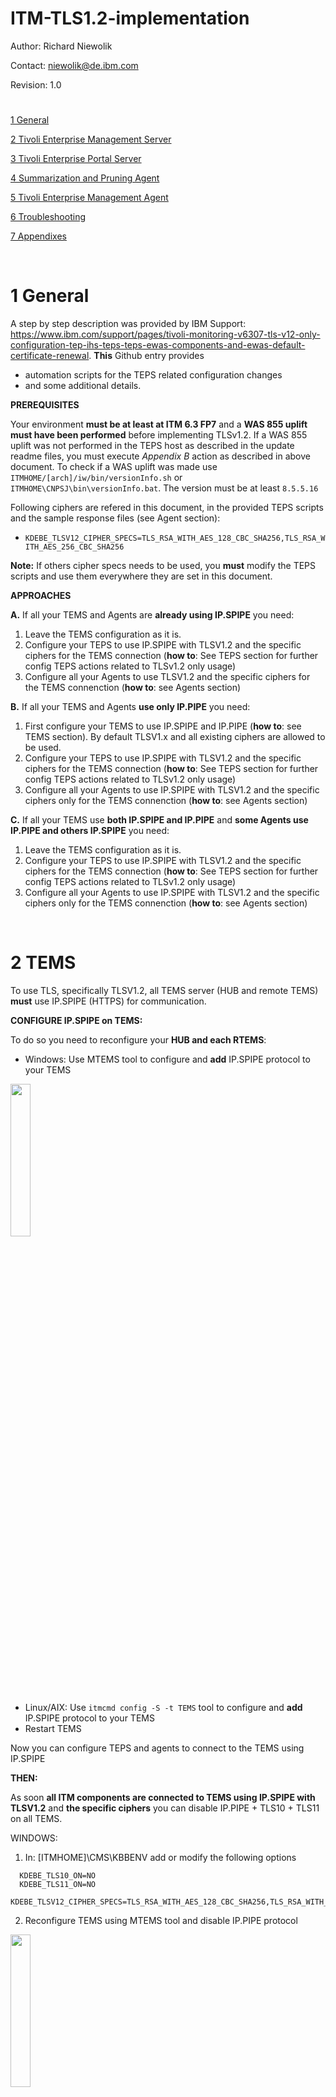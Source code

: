 # ITM-TLS1.2-implementation

Author: Richard Niewolik

Contact: niewolik@de.ibm.com

Revision: 1.0



#

[1 General](#1-general)

[2 Tivoli Enterprise Management Server](#2-tems)

[3 Tivoli Enterprise Portal Server](#3-teps)

[4 Summarization and Pruning Agent](#4-summarization-and-pruning-agent)

[5 Tivoli Enterprise Management Agent](#5-agents)

[6 Troubleshooting](#5-Troubleshooting)

[7 Appendixes](#6-appendixes)

<BR>

#

1 General
=========

A step by step description was provided by IBM Support: https://www.ibm.com/support/pages/tivoli-monitoring-v6307-tls-v12-only-configuration-tep-ihs-teps-teps-ewas-components-and-ewas-default-certificate-renewal. **This** Github entry provides 
- automation scripts for the TEPS related configuration changes 
- and some additional details.

**PREREQUISITES**

Your environment **must be at least at ITM 6.3 FP7** and a **WAS 855 uplift must have been performed** before implementing TLSv1.2. 
If a WAS 855 uplift was not performed in the TEPS host as described in the update readme files, you must execute _Appendix B_ action as described in above document. To check if a WAS uplift was made use `ITMHOME/[arch]/iw/bin/versionInfo.sh` or `ITMHOME\CNPSJ\bin\versionInfo.bat`. The version must be at least `8.5.5.16`

Following ciphers are refered in this document, in the provided TEPS scripts and the sample response files (see Agent section):
- `KDEBE_TLSV12_CIPHER_SPECS=TLS_RSA_WITH_AES_128_CBC_SHA256,TLS_RSA_WITH_AES_256_CBC_SHA256`

**Note:** If others cipher specs needs to be used, you **must** modify the TEPS scripts and use them everywhere they are set in this document.

**APPROACHES**

**A.** If all your TEMS and Agents are **already using IP.SPIPE** you need:
  
  1. Leave the TEMS configuration as it is.
  2. Configure your TEPS to use IP.SPIPE with TLSV1.2 and the specific ciphers for the TEMS connection (**how to**: See TEPS section for further config TEPS actions related to TLSv1.2 only usage)
  3. Configure all your Agents to use TLSV1.2 and the specific ciphers for the TEMS connenction (**how to**: see Agents section)
  

**B.** If all your TEMS and Agents **use only IP.PIPE** you need:

  1. First configure your TEMS to use IP.SPIPE and IP.PIPE (**how to**: see TEMS section). By default TLSV1.x and all existing ciphers are allowed to be used.
  2. Configure your TEPS to use IP.SPIPE with TLSV1.2 and the specific ciphers for the TEMS connection (**how to**: See TEPS section for further config TEPS actions related to TLSv1.2 only usage)
  3. Configure all your Agents to use IP.SPIPE with  TLSV1.2 and the specific ciphers only for the TEMS connenction (**how to**: see Agents section)

**C.**
If all your TEMS use **both IP.SPIPE and IP.PIPE** and **some Agents use IP.PIPE and others IP.SPIPE** you need:

  1. Leave the TEMS configuration as it is.
  2. Configure your TEPS to use IP.SPIPE with TLSV1.2 and the specific ciphers for the TEMS connection (**how to**: See TEPS section for further config TEPS actions related to TLSv1.2 only usage)
  3. Configure all your Agents to use IP.SPIPE with TLSV1.2 and the specific ciphers only for the TEMS connenction (**how to**: see Agents section)

<BR>
  
2 TEMS
==============

To use TLS, specifically TLSV1.2, all TEMS server (HUB and remote TEMS) **must** use IP.SPIPE (HTTPS) for communication.

**CONFIGURE IP.SPIPE on TEMS:**

To do so you need to reconfigure your **HUB and each RTEMS**:

  - Windows: Use MTEMS tool to configure and **add** IP.SPIPE protocol to your TEMS 
 <img src="https://media.github.ibm.com/user/85313/files/567d2e00-b415-11ec-9930-33bc3a4c462e" width="25%" height="25%">
 
  - Linux/AIX: Use `itmcmd config -S -t TEMS` tool to configure and **add** IP.SPIPE protocol to your TEMS 
  - Restart TEMS

Now you can configure TEPS and agents to connect to the TEMS using IP.SPIPE

**THEN:**

As soon **all ITM components are connected to TEMS using IP.SPIPE with TLSV1.2** and **the specific ciphers** you can disable IP.PIPE + TLS10 + TLS11 on all TEMS.

WINDOWS:

  1.  In: [ITMHOME]\CMS\KBBENV add or modify the following options <BR>
```
  KDEBE_TLS10_ON=NO
  KDEBE_TLS11_ON=NO
  KDEBE_TLSV12_CIPHER_SPECS=TLS_RSA_WITH_AES_128_CBC_SHA256,TLS_RSA_WITH_AES_256_CBC_SHA256
```
  2. Reconfigure TEMS using MTEMS tool and disable IP.PIPE protocol
  <img src="https://media.github.ibm.com/user/85313/files/3d25b300-b410-11ec-8f0b-36670dee661b" width="25%" height="25%">
  
  3. Restart the TEMSs

LINUX/AIX

  1.  In `[ITMHOME]/table/[TEMSNAME]/config/ms.ini` add or modify the following options
```
  KDEBE_TLS10_ON=NO
  KDEBE_TLS11_ON=NO
  KDEBE_TLSV12_CIPHER_SPECS=TLS_RSA_WITH_AES_128_CBC_SHA256,TLS_RSA_WITH_AES_256_CBC_SHA256
```
     
  2.  Reconfigure TEMS using `itmcmd config -S -t TEMS` disable IP.PIPE protocol
  3.  Restart the TEMSs

<BR>

3 TEPS
======

The manual process described in  "_TLS v1.2 only configuration - TEP, IHS, TEPS, TEPS/eWAS components_" section of the PDF file provided (https://www.ibm.com/support/pages/tivoli-monitoring-v6307-tls-v12-only-configuration-tep-ihs-teps-teps-ewas-components-and-ewas-default-certificate-renewal), was automated and two scripts have been created, one PowerShell script for Windows and a Bash shell script for Linux:

1. Windows [activate_teps-tlsv1.2.ps1](https://github.ibm.com/NIEWOLIK/ITM-TLS1.2-implementation/blob/main/activate_teps-tlsv1.2.ps1)
1. Linux/Unix [activate_teps-tlsv1.2.sh](https://github.ibm.com/NIEWOLIK/ITM-TLS1.2-implementation/blob/main/activate_teps-tlsv1.2.sh)

The Bash shell script was tested on RedHat linux only, but should run on other Linux Distributions and Unix systems as well.

**Prereqs:**

- Before starting the script, please verify that the TEPS is started and **connected to TEMS using IP.SPIPE**
- Update the `wasadmin` password if **not** done so far
    - UNIX: <BR>`$CANDLEHOME/{archdir}/iw/scripts/updateTEPSEPass.sh wasadmin {yourpass}` <BR> For example _/opt/IBM/ITM/lx8266/iw/scripts/ updateTEPSEPass.sh wasadmin itmuser_
    - WINDOWS: <BR>`%CANDLE_HOME%\CNPSJ\scripts\updateTEPSEPass.bat wasadmin {yourpass}` <BR> For example _C:\IBM\ITM\CNPSJ\scripts\updateTEPSEPass.bat wasadmin itmuser_ 
- PowerShell on Windows and Bash Shell on Linux must exists
- If a WAS 855 uplift was not performed in the TEPS host as described in the update readme files, you must execute _Appendix B_ action as described in ITMTEPSeWASTLSv12 pdf  document. To check if a WAS uplift was made use ITMHOME/[arch]/iw/bin/versionInfo.sh or ITMHOME\CNPSJ\bin\versionInfo.bat. The version must be at least 8.5.5.16
- **If you use your own CA root and issuer certs** in `keyfiles/keyfile.kdb`, you need to check if they are still present in the newly created keyfile.kdb and add them back if needed.

**Download the scripts:**

Use "Download ZIP" to save scripts to a temp folder. Then unzip it.

<img src="https://media.github.ibm.com/user/85313/files/a8ede000-b0df-11ec-86d9-bf7e122e6f83" width="55%" height="55%">

**Execution:**

Both scripts are looking for the ITMHOME folder variables (%CANDLE_HOME% on Windows and $CANDLEHOME on Linux). If not existing you need to use the `-h [ITMHOME]` option. The Shell script tries also to find the required "arch" folder (e.g. lx8266) but you can use the `-a [ arch ]` to provide the directory name. Additianally there is the option `-h`. It is a switsch which can be used to surpress the backup of the modified files and folders. Please use this option **carefully and never** if you have not created a backup before (as described in the technote). 

Windows: 
- Open PowerShell cmd prompt and go to the temp directory
- Launch script via <BR> `.\activate_teps-tlsv1.2.ps1 [-h ITMHOME ] [ -n ]` <BR> **Note**: If your ITMHOME folder name contains spaces, you must start it as: <BR> `.\activate_tls1.2.ps1  -h 'C:\Program Files (x86)\ibm\ITM'`

Unix/Linux
- Open shell prompt and go to the temp directory
- Launch script via <BR> `./activate_teps-tlsv1.2.sh [-h ITMHOME] -a [ arch ] [ -n ]`

<BR>
  
**Verification**

Test TEP login:

- Access <BR>`https://[yourhost]:15201/tep.jnlp` <BR> to test Webstart client (you may need to delete the Java cache)

To verify certs usage for ports 15206 (eWas Console) or 15201 (TEPS HTTPS). Sample outputs for port 15206:

- Command <BR>`$> openssl s_client -crlf -connect localhost:15206  -servername localhost -tls1_2 < /dev/null | egrep "Secure Renegotiation|Server public key | SSL handshake"`. <BR>Output:
    ```
    depth=1 C = US, O = IBM, OU = ITMNode, OU = ITMCell, OU = Root Certificate, CN = falcate1
    verify error:num=19:self signed certificate in certificate chain
    DONE
    Server public key is 2048 bit
    Secure Renegotiation IS supported
    ```
- Command <BR>`$> openssl s_client  -connect localhost:15206 2>/dev/null |  openssl x509 -noout -dates`. <BR>Output:
    ```
    notBefore=Mar 31 15:22:36 2022 GMT
    notAfter=Mar 31 15:22:36 2023 GMT
    ```
- Commnad <BR>`$> openssl s_client  -connect localhost:15206 2>/dev/null |  openssl x509 -noout -issuer -nameopt multiline`. <BR>Output:
    ```issuer=
        countryName               = US
        organizationName          = IBM
        organizationalUnitName    = ITMNode
        organizationalUnitName    = ITMCell
        organizationalUnitName    = Root Certificate
        commonName                = falcate1
    ```
<BR>


5 Summarization and Pruning Agent
=================================

Check if the S&P Agent is connecting through HTTPS and port 15201, if not, configure it accordingly:

<img src="https://media.github.ibm.com/user/85313/files/dc6d4d00-c640-11ec-9f31-40b1c555503f" width="40%" height="40%">

<BR>


4 Agents
==============

**ALTERNATIVE A** ---------------

Use ITM `tacmd setagentconnection` command.

If you use failover RTEMS and IP.PIPE was used: <BR>
- `tacmd setagentconnection -n falcate1:LZ -a -p SERVER=myprimary1 PROTOCOL1=IP.SPIPE IP_SPIPE_PORT=3660 BACKUP=Y BSERVER=mysecondary1 BPROTOCOL1=IP.SPIPE BIP_SPIPE_PORT=3660` <BR>([ITMHOME]/config/.ConfigDate/[pc]env file is modified, agents are reconfigured and restartet)
- `tacmd setagentconnection -n falcate1:LZ -a -e  KDEBE_TLS10_ON=NO KDEBE_TLS11_ON=NO KDEBE_TLSV12_CIPHER_SPECS=TLS_RSA_WITH_AES_128_CBC_SHA256,TLS_RSA_WITH_AES_256_CBC_SHA256` <BR>([ITMHOME]/config/[pc].environment file is created with the KDEBE settings for each agent running on the system, agents are restarted)

If you don't use failover RTEMS (agent connects to one TEMS only) and IP.PIPE was used: <BR>
- `tacmd setagentconnection -n falcate1:LZ -a -p SERVER=myprimary1 PROTOCOL=IP.SPIPE IP_SPIPE_PORT=3660` <BR>([ITMHOME]/config/.ConfigDate/[pc]env file is modified, agents are reconfigured and restartet)
- `tacmd setagentconnection -n falcate1:LZ -a -e KDEBE_TLS10_ON=NO KDEBE_TLS11_ON=NO KDEBE_TLSV12_CIPHER_SPECS=TLS_RSA_WITH_AES_128_CBC_SHA256,TLS_RSA_WITH_AES_256_CBC_SHA256` <BR>([ITMHOME]/config/[pc].environment file is created with the KDEBE settings for each agent running on the system, agents are restarted)
 
If IP.SPIPE was already used: <BR>
- `tacmd setagentconnection -n falcate1:LZ -a -e KDEBE_TLS10_ON=NO KDEBE_TLS11_ON=NO KDEBE_TLSV12_CIPHER_SPECS=TLS_RSA_WITH_AES_128_CBC_SHA256,TLS_RSA_WITH_AES_256_CBC_SHA256` <BR>([ITMHOME]/config/[pc].environment file is created with the KDEBE settings for each agent running on the system, agents are restarted)



**Important Notes:** 
- **(1)**: You can **only** use the `tacmd` when the OS Agent is running. 
- **(2)**: On windows the `tacmd setagentconnection` commands are **only** working when the agent is running with **administration** rigths.
- **(3)**: On Windows the instead using option `-a` of `tacmdsetagentconnection` you need to use the `-t ` to modify the agents (e.c. "-t nt "). For example: `tacmd setagentconnection -n Primary:myhost:NT -t nt -p SERVER=myprimary1 PROTOCOL=IP.SPIPE IP_PIPE_PORT=3660`
- **(4)**: On Windows the option `-e` of `tacmdsetagentconnection` command with multiple variable settings is not supported yet. You would need to execute one comamnd for each KDEBE variable. For example <BR> `tacmd setagentconnection -n Primary:myhost:NT -t nt -e KDEBE_TLS10_ON=NO` <BR> `tacmd setagentconnection -n Primary:myhost:NT -t nt -e KDEBE_TLS11_ON=NO` <BR> `tacmd setagentconnection -n Primary:myhost:NT -t sy -e KDEBE_TLSV12_CIPHER_SPECS=TLS_RSA_WITH_AES_128_CBC_SHA256,TLS_RSA_WITH_AES_256_CBC_SHA256`

- **(5)**: On Windows, the `-e` option creates a `[Overwrite local settings]` section in the `ITMHOME\TMAITM6_64\k[pc]cma.ini` file with the new variable settings. Then the agent is reconfigured and a registry entry is added to `HKEY_LOCAL_MACHINE\SOFTWARE\Candle\K[pc]\Ver610\Primary\Environment` for the specified variable (for example KDEBE_TLSV12_CIPHER_SPECS). This means that in the future, any manual change to the registry key of this variable will be overwritten by the override section, regardless of what you have specified.

- **(6)**:On Linux/Unix, the `-e` option creates an `ITMHOME/config/[pc].environment` file with the new variable settings. Then the agent will be reconfigured and restarted. This means that in the future, if you configure the agent for the same values but set them in the [pc].ini file, they will be overwritten by the `[pc].environment` settings.
- **(7)**: On Windows, the `-p SERVER=myprimary1 PROTOCOL=IP.SPIPE ...` option overrides the CT_CMSLIST and KDC_FAMILIES registry keys. If you have ever used the `Override Local Settings` section of the `ITMHOME\TMAITM6_64\k[pc]cma.ini` file to set the same variables, the `tacmd` command will not change anything because the new settings will be overwritten by the `Override Local Settings` section.
- **(8)**: On Linux the option `-p SERVER=myprimary1 PROTOCOL=IP.SPIPE ...` is configuring and overiding the TEMS and KDC_FAMILIES values in `ITMHOME/config/.ConfigData/[pc]env` file. Hence if you ever used the `ITMHOME/config/[pc].environment` to set same varaibles, the `tacmd` command will not change anything, because they will be overwritten by the `[pc].environment` file settings.

**ALTERNATIVE B** ---------------

Reconfigure Agents using local ITM silent configuration.

ON WINDOWS:
1. Modifiy the correspondig **ITMHOME\TMAITM6_64\k[pc]cma.ini** file. If the `[Override Local Settings]` doesn't exists, create one at the end of the **_k[pc]cma.ini_** file. For example `kntcma.ini`. Add or modify the following settings.

    If you use failover RTEMS:
    ```
    [Override Local Settings]
    CTIRA_HIST_DIR=@LogPath@\History\@CanProd@
    KDEBE_TLSV12_CIPHER_SPECS=TLS_RSA_WITH_AES_128_CBC_SHA256, TLS_RSA_WITH_AES_256_CBC_SHA256
    KDEBE_TLS11_ON=NO
    KDEBE_TLS10_ON=NO
    CT_CMSLIST=IP.SPIPE:RTEMS-MINUTEST1;IP.SPIPE:RTEMS-MINUTEST2
    KDC_FAMILIES=IP.SPIPE PORT:3660 IP use:n SNA use:n IP.PIPE use:n IP6 use:n IP6.PIPE use:n IP6.SPIPE use:n
    ```
    If you NOT use failover RTEMS:
    ```
    [Override Local Settings]
    CTIRA_HIST_DIR=@LogPath@\History\@CanProd@
    KDEBE_TLSV12_CIPHER_SPECS=TLS_RSA_WITH_AES_128_CBC_SHA256, TLS_RSA_WITH_AES_256_CBC_SHA256
    KDEBE_TLS11_ON=NO
    KDEBE_TLS10_ON=NO
    CT_CMSLIST=IP.SPIPE:RTEMS-MINUTEST1
    KDC_FAMILIES=IP.SPIPE PORT:3660 IP use:n SNA use:n IP.PIPE use:n IP6 use:n IP6.PIPE use:n IP6.SPIPE use:n
    ```

2. Stop the agent using **_net stop [servicename]_** , for example `net stop KNTCMA_Primary`
3. Reconfigure the agent by executing `kinconfg -n -rK[pc]`, for example `kinconfg -n -rKNT`. And wait until _kinconfg.exe_ process finishes (no more the 10 seconds). For instance agents you may use `kinconfg -n -riK[pc][instance]`
4. Start the agent using **_net start [servicename]_** , for example `net stop KNTCMA_Primary`

**Important notes:**
- **(1)** The variables you add into the ini file `[Override Local Settings]` section, will be added or modified in the exsiting Registry key `HKEY_LOCAL_MACHINE\SOFTWARE\Candle\K[pc]\Ver610\Primary\Environment` after reconfiguration. In future, every manuall change in that registry key or MTEMS configuration tool, will be overwritten by the override section and your changes will be ignored. 
This behavior may differ for subnode or instance agents.
- **(2)** Before a mass rollout, you must successfully test new settings for each agent type you want to modify

ON LINUX/UNIX:

1. Create a silent config response file, e.g. _resposefile.txt_ with following content
    If you use failover RTEMS:
    ```
    CMSCONNECT=YES
    FTO=YES
    NETWORKPROTOCOL=ip.spipe
    IPSPIPEPORTNUMBER=3660
    HSNETWORKPROTOCOL=ip.spipe
    HSIPSPIPEPORTNUMBER=3660
    HOSTNAME=rtems-falcate1.my.dom.com
    MIRROR=rtems-minutest1.my.dom.com
    CUSTOM#KDEBE_TLSV12_CIPHER_SPECS=TLS_RSA_WITH_AES_128_CBC_SHA256,TLS_RSA_WITH_AES_256_CBC_SHA256
    CUSTOM#KDEBE_TLS10_ON=NO
    CUSTOM#KDEBE_TLS11_ON=NO
    ```

    If you NOT use failover RTEMS:
    ```
    CMSCONNECT=YES
    NETWORKPROTOCOL=ip.spipe
    IPSPIPEPORTNUMBER=3660
    HOSTNAME=rtems-falcate1.my.dom.com
    CUSTOM#KDEBE_TLSV12_CIPHER_SPECS=TLS_RSA_WITH_AES_128_CBC_SHA256,TLS_RSA_WITH_AES_256_CBC_SHA256
    CUSTOM#KDEBE_TLS10_ON=NO
    CUSTOM#KDEBE_TLS11_ON=NO
    ```

2. Execute `ITMHOME/bin/itmcmd config -A -p [respfile] [pc]`. For examle `itmcmd config -A -p resposefile.txt lz`. For instance agent use `itmcmd config -A -p [respfile] -o [instance] [pc]`
3. Restart the agent using `ITMHOME/bin/itmcmd agent stop/start [pc]`, for example `itmcmd agent stop lz ; itmcmd agent start lz`. For instance agents use `itmcmd agent -p [instance] -f stop [pc] ; itmcmd agent -p [instance] -f start [pc]`

**Important notes:**
- Before a mass rollout, you must successfully test it for each agent type you want to modify
- When executing config as shown above `ITMHOME/config/.ConfigData/[pc]env` file is updated and `ITMHOME/config/[pc].environment` updated or created if not existing before.

**OTHER ALTERNATIVE** ---------------

You can perform local config steps or modify/create the correspondig config files by using remote commands. For examle tacmd executecommnad, getfile, putfile or use your own distribution tools.

On Windows you may try to edit or add configuration settings directly in the registry  `HKEY_LOCAL_MACHINE\SOFTWARE\Candle\K[pc]\Ver610\Primary\Environment`:

<img src="https://media.github.ibm.com/user/85313/files/b72bde00-b9b4-11ec-98cb-f210ff3d4edb" width="55%" height="55%">

Please always check if the registry settings are taken over by the agents after reboot. Also, always check that the `ITMHOME\TMAITM6_64\k[pc]cma.ini` file does not contain an `[Override Local Settings]` section with the same variable names as the ones you manually set in the registry. The `[Override Local Settings]` section overrides your manual registry changes the next time an agent is reconfigured by the MTEMS tools.  

On Linux/Unix you could add the required variables directly into the ITMHOME/config/[pc].ini file. That way you do not need the [pc].environemnt file. But this is not working for instance agents, here the instance config file `[pc]_[inst].config` must be modified.

<BR>


6 Troubleshooting
=================

Content from PFD file: https://www.ibm.com/support/pages/tivoli-monitoring-v6307-tls-v12-only-configuration-tep-ihs-teps-teps-ewas-components-and-ewas-default-certificate-renewal

**Trace settings for both IHS and the TEPS/eWAS**

For the TEPS/eWAS, they should use the TEPS/e Administration Console to set the trace options for their run-time environment (they don't have to save these TEPS/eWAS tracing options in their configuration).
Here are the steps to perform against the files on the TEPS machine:

1. Edit the httpd.conf file (see IHS 1.)
Locate the LogLevel directive in the file, and change the assigned value from “warn” to
“debug”
Save the changes to the file.
2. Edit the plugin-cfg.xml file. (see Appendix B 8.)
Locate the string "<Log LogLevel=" in the file, and change the assigned value from "Error" to
"Detail" (leave all other variables as is)
Save the changes to the file.
3. Activate and login to the TEPS/e Administration Console:
4.  From the TEPS/e Admin Console, select
“Troubleshooting” -> “Logs and Trace” -> ITMServer -> “Diagnostic Trace” -> “Change Log
Level Details” -> Click the "Runtime” tab.
In the entry panel, you will see the default trace string of *=info. Replace that string with
the following (best to copy-and-paste to avoid typing errors):
*=info:TCPChannel=all:HTTPChannel=all:com.ibm.ws.jaxrs.=all:com.ibm.websphere.jaxrs.=all:org.apache.wink.=all:com.ibm.ws.http.HttpConnection=finest:com.ibm.ws.http.HttpRequest=finest:com.ibm.ws.http.HttpResponse=finest:com.ibm.ws.ssl.*=finest
5. Click “OK” at the bottom of the screen to save the changes to the Runtime tab. That level of tracing is now enabled for the TEPS/eWAS. You should not restart the TEPS.
6. Re-run the failing scenario where attempts to login to the TEPS using the TEP JWS client. Once the failure occurs, run a pdcollect against the TEPS server machine and upload the resulting pdcollect archive to ecurep for review. Please also include the updated
plugin-cfg.xml and httpd.conf file that was edited for this test in step 1&2 above.

**Unable to login to Tivoli Enterprise Portal (TEP) webstart client**
Please read the technote
https://www.ibm.com/support/pages/unable-login-tivoli-enterprise-portal-tep-webstart-client

<BR>

7 Appendixes
============

Sample run of the activate_teps-tlsv1.2.sh script in Linux:
```
[root@falcate1 IBM]# ./activate_teps-tlsv1.2.sh -h /opt/IBM/ITM
INFO - Script Version 1.33
INFO - main - ITM home directory is: /opt/IBM/ITM
INFO - main - ITM arch directory is: /opt/IBM/ITM/lx8266
INFO - main - TEPS = 06300711 eWAS = 08551600
INFO - main - Backup directory is: /opt/IBM/ITM/backup/backup_before_TLS1.2
INFO - checkIfFileExists - Directory /opt/IBM/ITM/lx8266/iw  OK.
INFO - checkIfFileExists - Directory /opt/IBM/ITM/keyfiles  OK.
INFO - checkIfFileExists - File /opt/IBM/ITM/config/tep.jnlpt OK.
INFO - checkIfFileExists - File /opt/IBM/ITM/config/cq.ini OK.
INFO - checkIfFileExists - File /opt/IBM/ITM/config/component.jnlpt OK.
WARNING - checkIfFileExists - File /opt/IBM/ITM/lx8266/cj/kcjparms.txt does NOT exists. KCJ component probably not installed. Continue...
INFO - checkIfFileExists - File /opt/IBM/ITM/lx8266/iw/profiles/ITMProfile/properties/ssl.client.props OK.
INFO - checkIfFileExists - File /opt/IBM/ITM/lx8266/iw/profiles/ITMProfile/config/cells/ITMCell/nodes/ITMNode/trust.p12 OK.
INFO - checkIfFileExists - File /opt/IBM/ITM/lx8266/iw/profiles/ITMProfile/config/cells/ITMCell/nodes/ITMNode/key.p12 OK.
INFO - checkIfFileExists - File /opt/IBM/ITM/lx8266/iw/java/jre/lib/security/java.security OK.
INFO - checkIfFileExists - File /opt/IBM/ITM/lx8266/cw/applet.html.updateparams OK.
INFO - checkIfFileExists - File /opt/IBM/ITM/lx8266/iu/ihs/HTTPServer/conf/httpd.conf OK.
INFO - EnableICSLite - Set ISCLite to 'true'
WASX7209I: Connected to process "ITMServer" on node ITMNode using SOAP connector;  The type of process is: UnManagedProcess
WASX7303I: The following options are passed to the scripting environment and are available as arguments that are stored in the argv variable: "[true]"
ISClite is not running
ISClite started

INFO - backup - Saving Directory /opt/IBM/ITM/lx8266/iw in /opt/IBM/ITM/backup/backup_before_TLS1.2. This can take a while...
INFO - backup - /opt/IBM/ITM/keyfiles/ in /opt/IBM/ITM/backup/backup_before_TLS1.2...
INFO - backupfile - Saving /opt/IBM/ITM/lx8266/iu/ihs/HTTPServer/conf/httpd.conf in /opt/IBM/ITM/backup/backup_before_TLS1.2
INFO - backupfile - Saving /opt/IBM/ITM/config/cq.ini in /opt/IBM/ITM/backup/backup_before_TLS1.2
INFO - backupfile - Saving /opt/IBM/ITM/config/tep.jnlpt in /opt/IBM/ITM/backup/backup_before_TLS1.2
INFO - backupfile - Saving /opt/IBM/ITM/config/component.jnlpt in /opt/IBM/ITM/backup/backup_before_TLS1.2
INFO - backupfile - Saving /opt/IBM/ITM/lx8266/cw/applet.html.updateparams in /opt/IBM/ITM/backup/backup_before_TLS1.2
INFO - backupfile - Saving /opt/IBM/ITM/lx8266/iw/java/jre/lib/security/java.security in /opt/IBM/ITM/backup/backup_before_TLS1.2
INFO - backupfile - Saving /opt/IBM/ITM/lx8266/iw/profiles/ITMProfile/config/cells/ITMCell/nodes/ITMNode/trust.p12 in /opt/IBM/ITM/backup/backup_before_TLS1.2
INFO - backupfile - Saving /opt/IBM/ITM/lx8266/iw/profiles/ITMProfile/config/cells/ITMCell/nodes/ITMNode/key.p12 in /opt/IBM/ITM/backup/backup_before_TLS1.2
INFO - backupfile - Saving /opt/IBM/ITM/lx8266/iw/profiles/ITMProfile/properties/ssl.client.props in /opt/IBM/ITM/backup/backup_before_TLS1.2
INFO - createRestoreScript - Restore script created: /opt/IBM/ITM/backup/backup_before_TLS1.2/SCRIPTrestore.sh
INFO - renewCert -  Default certificate will be renewed again (22)
WASX7209I: Connected to process "ITMServer" on node ITMNode using SOAP connector;  The type of process is: UnManagedProcess
TEPSEWASBundle loaded.
'\nCWPKI0704I: The personal certificate with the default alias in the NodeDefaultKeyStore keystore has been RENEWED.'
''
INFO - renewCert - Successfully renewed Certificate
INFO - renewCert - Running GSKitcmd.sh commands


INFO - renewCert - GSKitcmd.sh commands finished successfully.
INFO - restartTEPS - Restarting TEPS ...
Processing. Please wait...
systemctl stop ITMAgents1.cq.service RC: 0
Stopping Tivoli Enterprise Portal Server ...
Product Tivoli Enterprise Portal Server was stopped gracefully.
Product IBM Eclipse Help Server was stopped gracefully.
Agent stopped...
Processing. Please wait...
systemctl start ITMAgents1.cq.service RC: 0
Starting Tivoli Enterprise Portal Server ...
Eclipse Help Server is required by Tivoli Enterprise Portal Server (TEPS) and will be started...
Eclipse Help Server was successfully started
Tivoli Enterprise Portal Server started
INFO - restartTEPS - Waiting for TEPS to initialize....
............
INFO - restartTEPS - TEPS restarted successfully.
INFO - EnableICSLite - Set ISCLite to 'true'
WASX7209I: Connected to process "ITMServer" on node ITMNode using SOAP connector;  The type of process is: UnManagedProcess
WASX7303I: The following options are passed to the scripting environment and are available as arguments that are stored in the argv variable: "[true]"
ISClite is not running
ISClite started

WARNING - modQop - Quality of Protection (QoP) is already set to 'sslProtocol SSL_TLSv2' and will not be modified again.
INFO - disableAlgorithms - Modifying /opt/IBM/ITM/lx8266/iw/profiles/ITMProfile/config/cells/ITMCell/security.xml
WASX7209I: Connected to process "ITMServer" on node ITMNode using SOAP connector;  The type of process is: UnManagedProcess
INFO - disableAlgorithms - Successfully set com.ibm.websphere.tls.disabledAlgorithms to none
INFO - modsslclientprops - Modifying /opt/IBM/ITM/lx8266/iw/profiles/ITMProfile/properties/ssl.client.props
INFO - saveorgcreatenew - /opt/IBM/ITM/lx8266/iw/profiles/ITMProfile/properties/ssl.client.props.beforetls12 created to save original content
INFO - modsslclientprops - /opt/IBM/ITM/lx8266/iw/profiles/ITMProfile/properties/ssl.client.props.tls12 created and copied on /opt/IBM/ITM/lx8266/iw/profiles/ITMProfile/properties/ssl.client.props
INFO - modcqini - Modifying /opt/IBM/ITM/config/cq.ini
INFO - saveorgcreatenew - /opt/IBM/ITM/config/cq.ini.beforetls12 created to save original content
INFO - modcqini - /opt/IBM/ITM/config/cq.ini.tls12 created and copied on /opt/IBM/ITM/config/cq.ini
INFO - modhttpconf - Modifying /opt/IBM/ITM/lx8266/iu/ihs/HTTPServer/conf/httpd.conf
INFO - saveorgcreatenew - /opt/IBM/ITM/lx8266/iu/ihs/HTTPServer/conf/httpd.conf.beforetls12 created to save original content
INFO - modhttpconf - /opt/IBM/ITM/lx8266/iu/ihs/HTTPServer/conf/httpd.conf.tls12 created and copied on /opt/IBM/ITM/lx8266/iu/ihs/HTTPServer/conf/httpd.conf
INFO - restartTEPS - Restarting TEPS ...
Processing. Please wait...
systemctl stop ITMAgents1.cq.service RC: 0
Stopping Tivoli Enterprise Portal Server ...
Product Tivoli Enterprise Portal Server was stopped gracefully.
Product IBM Eclipse Help Server was stopped gracefully.
Agent stopped...
Processing. Please wait...
systemctl start ITMAgents1.cq.service RC: 0
Starting Tivoli Enterprise Portal Server ...
Eclipse Help Server is required by Tivoli Enterprise Portal Server (TEPS) and will be started...
Eclipse Help Server was successfully started
Tivoli Enterprise Portal Server started
INFO - restartTEPS - Waiting for TEPS to initialize....
............
INFO - restartTEPS - TEPS restarted successfully.
INFO - EnableICSLite - Set ISCLite to 'true'
WASX7209I: Connected to process "ITMServer" on node ITMNode using SOAP connector;  The type of process is: UnManagedProcess
WASX7303I: The following options are passed to the scripting environment and are available as arguments that are stored in the argv variable: "[true]"
ISClite is not running
ISClite started

INFO - modjavasecurity - Modifying /opt/IBM/ITM/lx8266/iw/java/jre/lib/security/java.security
INFO - saveorgcreatenew - /opt/IBM/ITM/lx8266/iw/java/jre/lib/security/java.security.beforetls12 created to save original content
INFO - modjavasecurity - /opt/IBM/ITM/lx8266/iw/java/jre/lib/security/java.security.tls12 created and copied on /opt/IBM/ITM/lx8266/iw/java/jre/lib/security/java.security
INFO - modtepjnlpt - Modifying /opt/IBM/ITM/config/tep.jnlpt
INFO - saveorgcreatenew - /opt/IBM/ITM/config/tep.jnlpt.beforetls12 created to save original content
INFO - modtepjnlpt - /opt/IBM/ITM/config/tep.jnlpt.tls12 created and copied on /opt/IBM/ITM/config/tep.jnlpt
INFO - modcompjnlpt - Modifying /opt/IBM/ITM/config/component.jnlpt
INFO - saveorgcreatenew - /opt/IBM/ITM/config/component.jnlpt.beforetls12 created to save original content
INFO - modcompjnlpt - /opt/IBM/ITM/config/component.jnlpt.tls12 created and copied on /opt/IBM/ITM/config/component.jnlpt
INFO - modapplethtmlupdateparams - Modifying /opt/IBM/ITM/lx8266/cw/applet.html.updateparams
INFO - saveorgcreatenew - /opt/IBM/ITM/lx8266/cw/applet.html.updateparams.beforetls12 created to save original content
INFO - modapplethtmlupdateparams - /opt/IBM/ITM/lx8266/cw/applet.html.updateparams.tls12 created and copied on /opt/IBM/ITM/lx8266/cw/applet.html.updateparams
INFO - main - Reconfiguring CW
Agent configuration started...
Agent configuration completed...
WARNING - main - TEP Desktop client not installed and was not modified 'kcjparms.txt' not existing.

------------------------------------------------------------------------------------------
INFO - main - Procedure successfully finished Elapsedtime: 4 min
 - Original files saved in folder /opt/IBM/ITM/backup/backup_before_TLS1.2
 - To restore the level before update run '/opt/IBM/ITM/backup/backup_before_TLS1.2/SCRIPTrestore.sh'
----- POST script execution steps ---
 - Reconfigure TEPS and verify connections for TEP, TEPS, HUB
 - To check eWAS settings use: https://falcate1.fyre.ibm.com:15206/ibm/console/login
 - To check TEP WebStart  use: https://falcate1.fyre.ibm.com:15201/tep.jnlp
------------------------------------------------------------------------------------------
[root@falcate1 IBM]# 
```
<BR>
